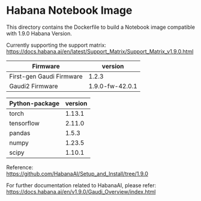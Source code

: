 # Habana Notebook Image
This directory contains the Dockerfile to build a Notebook image compatible with 1.9.0 Habana Version.  

Currently supporting the support matrix:  
https://docs.habana.ai/en/latest/Support_Matrix/Support_Matrix_v1.9.0.html   


| Firmware                 | version         |
| ------------------------ | --------------- |
| First-gen Gaudi Firmware | 1.2.3           |
| Gaudi2 Firmware          | 1.9.0-fw-42.0.1 |


| Python-package | version |
| -------------- | ------- |
| torch          | 1.13.1  |
| tensorflow     | 2.11.0  |
| pandas         | 1.5.3   |
| numpy          | 1.23.5  |
| scipy          | 1.10.1  |

Reference:  
https://github.com/HabanaAI/Setup_and_Install/tree/1.9.0  


For further documentation related to HabanaAI, please refer:  
https://docs.habana.ai/en/v1.9.0/Gaudi_Overview/index.html 
